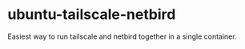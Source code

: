 # ubuntu-tailscale-netbird
Easiest way to run tailscale and netbird together in a single container.
